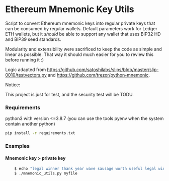 Ethereum Mnemonic Key Utils
================================

Script to convert Ethereum mnemonic keys into regular private keys that can be consumed by regular wallets. Default parameters work for Ledger ETH wallets, but it *should* be able to support any wallet that uses BIP32 HD and BIP39 seed standards.

Modularity and extensibility were sacrificed to keep the code as simple and linear as possible. That way it should much easier for you to review this before running it :)

Logic adapted from https://github.com/satoshilabs/slips/blob/master/slip-0010/testvectors.py and https://github.com/trezor/python-mnemonic.

Notice:

This project is just for test, and the security test will be TODU.

### Requirements

python3 with version <=3.8.7  (you can use the tools pyenv when the system contain another python)

```sh
pip install -r requirements.txt
```

### Examples

#### Mnemonic key > private key
```sh
	$ echo "legal winner thank year wave sausage worth useful legal winner thank yellow" > myfile
    $ ./mnemonic_utils.py myfile
```